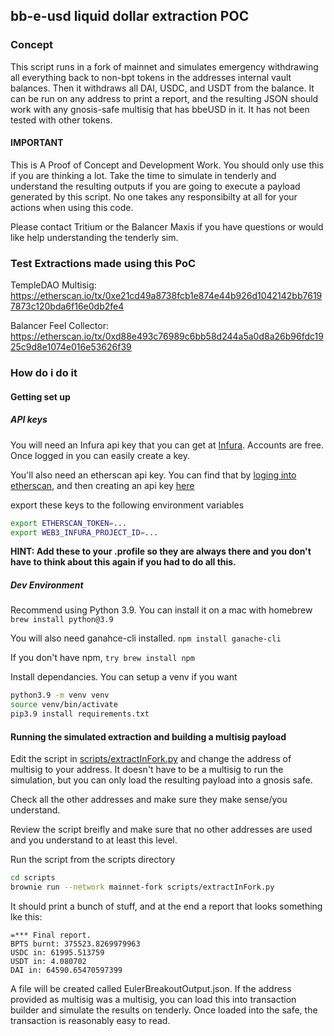 ## bb-e-usd liquid dollar extraction POC

### Concept
This script runs in a fork of mainnet and simulates emergency withdrawing all everything back to non-bpt tokens in the addresses internal vault balances.  Then it withdraws all DAI, USDC, and USDT from the balance.  It can be run on any address to print a report, and the resulting JSON should work with any gnosis-safe multisig that has bbeUSD in it.  It has not been tested with other tokens.  

#### IMPORTANT
This is A Proof of Concept and Development Work.  You should only use this if you are thinking a lot.  Take the time to simulate in tenderly and understand the resulting outputs if you are going to execute a payload generated by this script.   No one takes any responsibilty at all for your actions when using this code.

Please contact Tritium or the Balancer Maxis if you have questions or would like help understanding the tenderly sim.

### Test Extractions made using this PoC
TempleDAO Multisig: https://etherscan.io/tx/0xe21cd49a8738fcb1e874e44b926d1042142bb76197873c120bda6f16e0db2fe4

Balancer Feel Collector: https://etherscan.io/tx/0xd88e493c76989c6bb58d244a5a0d8a26b96fdc1925c9d8e1074e016e53626f39
### How do i do it

#### Getting set up

##### API keys
You will need an Infura api key that you can get at [Infura](https://app.infura.io/login).  Accounts are free.  Once logged in you can easily create a key.

You'll also need an etherscan api key.  You can find that by [loging into etherscan](https://etherscan.io/login), and then creating an api key [here](https://etherscan.io/myapikey)

export these keys to the following environment variables
```bash
export ETHERSCAN_TOKEN=...
export WEB3_INFURA_PROJECT_ID=...
```
**HINT:  Add these to your .profile so they are always there and you don't have to think about this again if you had to do all this.**

##### Dev Environment
Recommend using Python 3.9.  You can install it on a mac with homebrew `brew install python@3.9`

You will also need ganahce-cli installed.  `npm install ganache-cli`

If you don't have npm, `try brew install npm`

Install dependancies.  You can setup a venv if you want
```bash
python3.9 -m venv venv
source venv/bin/activate
pip3.9 install requirements.txt
```

#### Running the simulated extraction and building a multisig payload
Edit the script in [scripts/extractInFork.py](scripts/extractInFork.py) and change the address of multisig to your address.  It doesn't have to be a multisig to run the simulation, but you can only load the resulting payload into a gnosis safe.

Check all the other addresses and make sure they make sense/you understand.

Review the script breifly and make sure that no other addresses are used and you understand to at least this level.

Run the script from the scripts directory
```bash
cd scripts
brownie run --network mainnet-fork scripts/extractInFork.py
```

It should print a bunch of stuff, and at the end a report that looks something lke this:
```text
=*** Final report.
BPTS burnt: 375523.8269979963
USDC in: 61995.513759
USDT in: 4.080702
DAI in: 64590.65470597399

```

A file will be created called EulerBreakoutOutput.json.  If the address provided as multisig was a multisig, you can load this into transaction builder and simulate the results on tenderly.  Once loaded into the safe, the transaction is reasonably easy to read.


